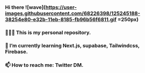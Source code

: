 
### Hi there ![wave](https://user-images.githubusercontent.com/68226398/125245188-38254e80-e32b-11eb-8185-fb96b56f6811.gif  =250px)
### 🧑🏻‍💻 This is my personal repository.
### 🌱 I’m currently learning Next.js, supabase, Tailwindcss, Firebase.
### 📫 How to reach me: Twitter DM.

<!--
**ken505/ken505** is a ✨ _special_ ✨ repository because its `README.md` (this file) appears on your GitHub profile.

Here are some ideas to get you started:

- 🔭 I’m currently working on ...
- 🌱 I’m currently learning ...
- 👯 I’m looking to collaborate on ...
- 🤔 I’m looking for help with ...
- 💬 Ask me about ...
- 📫 How to reach me: ...
- 😄 Pronouns: ...
- ⚡ Fun fact: ...
-->

